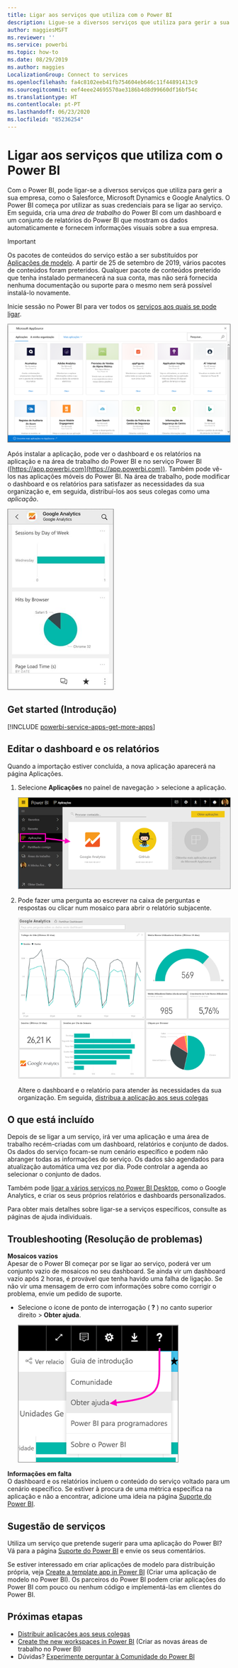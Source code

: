 ```yaml
---
title: Ligar aos serviços que utiliza com o Power BI
description: Ligue-se a diversos serviços que utiliza para gerir a sua empresa, como o Salesforce, Microsoft Dynamics CRM e Google Analytics.
author: maggiesMSFT
ms.reviewer: ''
ms.service: powerbi
ms.topic: how-to
ms.date: 08/29/2019
ms.author: maggies
LocalizationGroup: Connect to services
ms.openlocfilehash: fa4c8102eeb41fb754604eb646c11f44891413c9
ms.sourcegitcommit: eef4eee24695570ae3186b4d8d99660df16bf54c
ms.translationtype: HT
ms.contentlocale: pt-PT
ms.lasthandoff: 06/23/2020
ms.locfileid: "85236254"
---
```

# <a name="connect-to-the-services-you-use-with-power-bi"></a>Ligar aos serviços que utiliza com o Power BI
Com o Power BI, pode ligar-se a diversos serviços que utiliza para gerir a sua empresa, como o Salesforce, Microsoft Dynamics e Google Analytics. O Power BI começa por utilizar as suas credenciais para se ligar ao serviço. Em seguida, cria uma *área de trabalho* do Power BI com um dashboard e um conjunto de relatórios do Power BI que mostram os dados automaticamente e fornecem informações visuais sobre a sua empresa.

>[!IMPORTANT]
>Os pacotes de conteúdos do serviço estão a ser substituídos por [Aplicações de modelo](https://docs.microsoft.com/power-bi/service-template-apps-overview). A partir de 25 de setembro de 2019, vários pacotes de conteúdos foram preteridos. Qualquer pacote de conteúdos preterido que tenha instalado permanecerá na sua conta, mas não será fornecida nenhuma documentação ou suporte para o mesmo nem será possível instalá-lo novamente.

Inicie sessão no Power BI para ver todos os [serviços aos quais se pode ligar](https://app.powerbi.com/getdata/services). 

![Aplicações do AppSource](media/service-connect-to-services/overview.png)

Após instalar a aplicação, pode ver o dashboard e os relatórios na aplicação e na área de trabalho do Power BI e no serviço Power BI ([https://app.powerbi.com](https://app.powerbi.com)). Também pode vê-los nas aplicações móveis do Power BI. Na área de trabalho, pode modificar o dashboard e os relatórios para satisfazer as necessidades da sua organização e, em seguida, distribuí-los aos seus colegas como uma *aplicação*. 

![Aplicação Google Analytics na aplicação móvel do Power BI](media/service-connect-to-services/power-bi-service-mobile-app-240.png)

## <a name="get-started"></a>Get started (Introdução)
[!INCLUDE [powerbi-service-apps-get-more-apps](../includes/powerbi-service-apps-get-more-apps.md)]

## <a name="edit-the-dashboard-and-reports"></a>Editar o dashboard e os relatórios
Quando a importação estiver concluída, a nova aplicação aparecerá na página Aplicações.

1. Selecione **Aplicações** no painel de navegação > selecione a aplicação.
   
     ![Página Aplicações](media/service-connect-to-services/power-bi-service-apps-open-app.png)
2. Pode fazer uma pergunta ao escrever na caixa de perguntas e respostas ou clicar num mosaico para abrir o relatório subjacente. 
   
    ![Dashboard do Google Analytics](media/service-connect-to-services/googleanalytics2.png)
   
    Altere o dashboard e o relatório para atender às necessidades da sua organização. Em seguida, [distribua a aplicação aos seus colegas](../collaborate-share/service-create-distribute-apps.md)

## <a name="whats-included"></a>O que está incluído
Depois de se ligar a um serviço, irá ver uma aplicação e uma área de trabalho recém-criadas com um dashboard, relatórios e conjunto de dados. Os dados do serviço focam-se num cenário específico e podem não abranger todas as informações do serviço. Os dados são agendados para atualização automática uma vez por dia. Pode controlar a agenda ao selecionar o conjunto de dados.

Também pode [ligar a vários serviços no Power BI Desktop](desktop-data-sources.md), como o Google Analytics, e criar os seus próprios relatórios e dashboards personalizados.  

Para obter mais detalhes sobre ligar-se a serviços específicos, consulte as páginas de ajuda individuais.

## <a name="troubleshooting"></a>Troubleshooting (Resolução de problemas)
**Mosaicos vazios**  
Apesar de o Power BI começar por se ligar ao serviço, poderá ver um conjunto vazio de mosaicos no seu dashboard. Se ainda vir um dashboard vazio após 2 horas, é provável que tenha havido uma falha de ligação. Se não vir uma mensagem de erro com informações sobre como corrigir o problema, envie um pedido de suporte.

* Selecione o ícone de ponto de interrogação ( **?** ) no canto superior direito >  **Obter ajuda**.
  
    ![Ícone Obter ajuda](media/service-connect-to-services/power-bi-service-get-help.png)

**Informações em falta**  
O dashboard e os relatórios incluem o conteúdo do serviço voltado para um cenário específico. Se estiver à procura de uma métrica específica na aplicação e não a encontrar, adicione uma ideia na página [Suporte do Power BI](https://support.powerbi.com/forums/265200-power-bi).

## <a name="suggesting-services"></a>Sugestão de serviços
Utiliza um serviço que pretende sugerir para uma aplicação do Power BI? Vá para a página [Suporte do Power BI](https://support.powerbi.com/forums/265200-power-bi) e envie os seus comentários.

Se estiver interessado em criar aplicações de modelo para distribuição própria, veja [Create a template app in Power BI](service-template-apps-create.md) (Criar uma aplicação de modelo no Power BI). Os parceiros do Power BI podem criar aplicações do Power BI com pouco ou nenhum código e implementá-las em clientes do Power BI. 

## <a name="next-steps"></a>Próximas etapas
* [Distribuir aplicações aos seus colegas](../collaborate-share/service-create-distribute-apps.md)
* [Create the new workspaces in Power BI](../collaborate-share/service-create-the-new-workspaces.md) (Criar as novas áreas de trabalho no Power BI)
* Dúvidas? [Experimente perguntar à Comunidade do Power BI](https://community.powerbi.com/)
